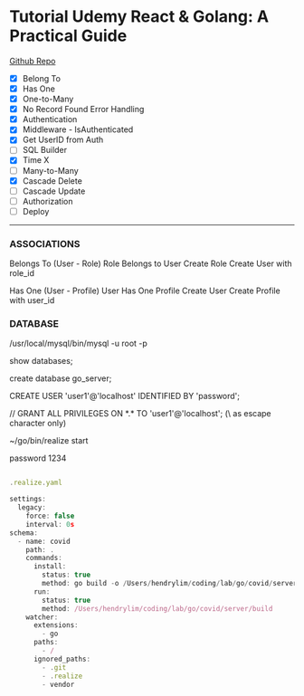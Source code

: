 # Tutorial Udemy React & Golang: A Practical Guide
[Github Repo](https://github.com/myhendry/fiber_react_tutorial)

- [x] Belong To
- [x] Has One
- [x] One-to-Many
- [x] No Record Found Error Handling
- [x] Authentication
- [x] Middleware - IsAuthenticated
- [x] Get UserID from Auth
- [ ] SQL Builder
- [x] Time X
- [ ] Many-to-Many
- [x] Cascade Delete
- [ ] Cascade Update 
- [ ] Authorization
- [ ] Deploy

---
### ASSOCIATIONS
Belongs To (User - Role) Role Belongs to User
Create Role
Create User with role_id

Has One (User - Profile) User Has One Profile
Create User
Create Profile with user_id
### DATABASE
/usr/local/mysql/bin/mysql -u root -p

show databases;

create database go_server;

CREATE USER 'user1'@'localhost' IDENTIFIED BY 'password';

// GRANT ALL PRIVILEGES ON \*.\* TO 'user1'@'localhost';
(\ as escape character only)

~/go/bin/realize start

password 1234

```javascript

.realize.yaml

settings:
  legacy:
    force: false
    interval: 0s
schema:
  - name: covid
    path: .
    commands:
      install:
        status: true
        method: go build -o /Users/hendrylim/coding/lab/go/covid/server/build
      run:
        status: true
        method: /Users/hendrylim/coding/lab/go/covid/server/build
    watcher:
      extensions:
        - go
      paths:
        - /
      ignored_paths:
        - .git
        - .realize
        - vendor

```
